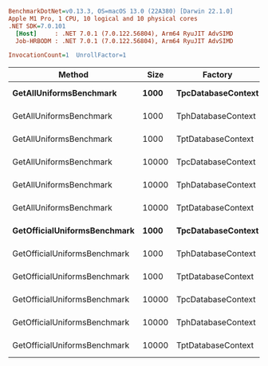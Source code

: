 ``` ini

BenchmarkDotNet=v0.13.3, OS=macOS 13.0 (22A380) [Darwin 22.1.0]
Apple M1 Pro, 1 CPU, 10 logical and 10 physical cores
.NET SDK=7.0.101
  [Host]     : .NET 7.0.1 (7.0.122.56804), Arm64 RyuJIT AdvSIMD
  Job-HRBODM : .NET 7.0.1 (7.0.122.56804), Arm64 RyuJIT AdvSIMD

InvocationCount=1  UnrollFactor=1  

```
|                       Method |  Size |            Factory |      Mean |     Error |    StdDev |    Median |  Allocated |
|----------------------------- |------ |------------------- |----------:|----------:|----------:|----------:|-----------:|
|      **GetAllUniformsBenchmark** |  **1000** | **TpcDatabaseContext** |  **4.721 ms** | **0.1468 ms** | **0.4235 ms** |  **4.624 ms** |  **287.07 KB** |
|      GetAllUniformsBenchmark |  1000 | TphDatabaseContext |  4.413 ms | 0.1581 ms | 0.4537 ms |  4.256 ms |  281.26 KB |
|      GetAllUniformsBenchmark |  1000 | TptDatabaseContext |  5.155 ms | 0.1510 ms | 0.4210 ms |  5.030 ms |  281.63 KB |
|      GetAllUniformsBenchmark | 10000 | TpcDatabaseContext | 31.705 ms | 0.6326 ms | 1.5277 ms | 31.777 ms | 2808.18 KB |
|      GetAllUniformsBenchmark | 10000 | TphDatabaseContext | 29.615 ms | 0.5887 ms | 1.3046 ms | 29.710 ms | 2798.69 KB |
|      GetAllUniformsBenchmark | 10000 | TptDatabaseContext | 35.454 ms | 0.6490 ms | 1.3690 ms | 35.325 ms | 2796.99 KB |
| **GetOfficialUniformsBenchmark** |  **1000** | **TpcDatabaseContext** |  **1.906 ms** | **0.0807 ms** | **0.2290 ms** |  **1.844 ms** |  **100.64 KB** |
| GetOfficialUniformsBenchmark |  1000 | TphDatabaseContext |  2.131 ms | 0.0811 ms | 0.2274 ms |  2.133 ms |  103.38 KB |
| GetOfficialUniformsBenchmark |  1000 | TptDatabaseContext |  2.382 ms | 0.0936 ms | 0.2624 ms |  2.344 ms |  102.01 KB |
| GetOfficialUniformsBenchmark | 10000 | TpcDatabaseContext |  9.464 ms | 0.2494 ms | 0.7234 ms |  9.500 ms |  913.93 KB |
| GetOfficialUniformsBenchmark | 10000 | TphDatabaseContext |  9.207 ms | 0.2396 ms | 0.6913 ms |  9.150 ms |  915.13 KB |
| GetOfficialUniformsBenchmark | 10000 | TptDatabaseContext | 11.522 ms | 0.3235 ms | 0.9229 ms | 11.362 ms |  913.83 KB |
